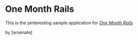# One Month Rails

This is the pinteresting sample application for
[*One Month Rails*](http://onemonthrails.com)

by [arsenate]